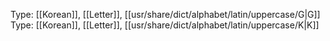 Type: [[Korean]], [[Letter]], [[usr/share/dict/alphabet/latin/uppercase/G|G]]
Type: [[Korean]], [[Letter]], [[usr/share/dict/alphabet/latin/uppercase/K|K]]
